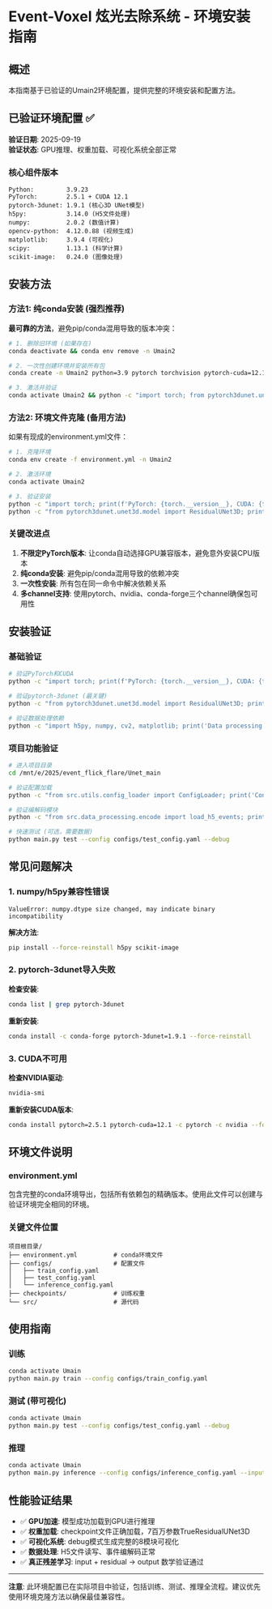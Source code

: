 # Event-Voxel 炫光去除系统 - 环境安装指南

## 概述

本指南基于已验证的Umain2环境配置，提供完整的环境安装和配置方法。

## 已验证环境配置 ✅

**验证日期**: 2025-09-19  
**验证状态**: GPU推理、权重加载、可视化系统全部正常

### 核心组件版本
```
Python:         3.9.23
PyTorch:        2.5.1 + CUDA 12.1
pytorch-3dunet: 1.9.1 (核心3D UNet模型)
h5py:           3.14.0 (H5文件处理)
numpy:          2.0.2 (数值计算)
opencv-python:  4.12.0.88 (视频生成)
matplotlib:     3.9.4 (可视化)
scipy:          1.13.1 (科学计算)
scikit-image:   0.24.0 (图像处理)
```

## 安装方法

### 方法1: 纯conda安装 (强烈推荐)

**最可靠的方法**，避免pip/conda混用导致的版本冲突：

```bash
# 1. 删除旧环境 (如果存在)
conda deactivate && conda env remove -n Umain2

# 2. 一次性创建环境并安装所有包
conda create -n Umain2 python=3.9 pytorch torchvision pytorch-cuda=12.1 pytorch-3dunet=1.9.1 numpy scipy matplotlib pandas h5py opencv scikit-image pyyaml tqdm tensorboard -c pytorch -c nvidia -c conda-forge

# 3. 激活并验证
conda activate Umain2 && python -c "import torch; from pytorch3dunet.unet3d.model import ResidualUNet3D; print('✅ All OK')"
```

### 方法2: 环境文件克隆 (备用方法)

如果有现成的environment.yml文件：

```bash
# 1. 克隆环境
conda env create -f environment.yml -n Umain2

# 2. 激活环境
conda activate Umain2

# 3. 验证安装
python -c "import torch; print(f'PyTorch: {torch.__version__}, CUDA: {torch.cuda.is_available()}')"
python -c "from pytorch3dunet.unet3d.model import ResidualUNet3D; print('pytorch-3dunet: OK')"
```

### 关键改进点

1. **不限定PyTorch版本**: 让conda自动选择GPU兼容版本，避免意外安装CPU版本
2. **纯conda安装**: 避免pip/conda混用导致的依赖冲突  
3. **一次性安装**: 所有包在同一命令中解决依赖关系
4. **多channel支持**: 使用pytorch、nvidia、conda-forge三个channel确保包可用性

## 安装验证

### 基础验证
```bash
# 验证PyTorch和CUDA
python -c "import torch; print(f'PyTorch: {torch.__version__}, CUDA: {torch.cuda.is_available()}')"

# 验证pytorch-3dunet (最关键)
python -c "from pytorch3dunet.unet3d.model import ResidualUNet3D; print('pytorch-3dunet: OK')"

# 验证数据处理依赖
python -c "import h5py, numpy, cv2, matplotlib; print('Data processing: OK')"
```

### 项目功能验证
```bash
# 进入项目目录
cd /mnt/e/2025/event_flick_flare/Unet_main

# 验证配置加载
python -c "from src.utils.config_loader import ConfigLoader; print('Config loader: OK')"

# 验证编解码模块
python -c "from src.data_processing.encode import load_h5_events; print('Encode module: OK')"

# 快速测试 (可选，需要数据)
python main.py test --config configs/test_config.yaml --debug
```

## 常见问题解决

### 1. numpy/h5py兼容性错误
```
ValueError: numpy.dtype size changed, may indicate binary incompatibility
```

**解决方法**:
```bash
pip install --force-reinstall h5py scikit-image
```

### 2. pytorch-3dunet导入失败
**检查安装**:
```bash
conda list | grep pytorch-3dunet
```

**重新安装**:
```bash
conda install -c conda-forge pytorch-3dunet=1.9.1 --force-reinstall
```

### 3. CUDA不可用
**检查NVIDIA驱动**:
```bash
nvidia-smi
```

**重新安装CUDA版本**:
```bash
conda install pytorch=2.5.1 pytorch-cuda=12.1 -c pytorch -c nvidia --force-reinstall
```

## 环境文件说明

### environment.yml
包含完整的conda环境导出，包括所有依赖包的精确版本。使用此文件可以创建与验证环境完全相同的环境。

### 关键文件位置
```
项目根目录/
├── environment.yml          # conda环境文件
├── configs/                 # 配置文件
│   ├── train_config.yaml
│   ├── test_config.yaml
│   └── inference_config.yaml
├── checkpoints/             # 训练权重
└── src/                     # 源代码
```

## 使用指南

### 训练
```bash
conda activate Umain
python main.py train --config configs/train_config.yaml
```

### 测试 (带可视化)
```bash
conda activate Umain
python main.py test --config configs/test_config.yaml --debug
```

### 推理
```bash
conda activate Umain
python main.py inference --config configs/inference_config.yaml --input input.h5 --output output.h5
```

## 性能验证结果

- ✅ **GPU加速**: 模型成功加载到GPU进行推理
- ✅ **权重加载**: checkpoint文件正确加载，7百万参数TrueResidualUNet3D
- ✅ **可视化系统**: debug模式生成完整的8模块可视化
- ✅ **数据处理**: H5文件读写、事件编解码正常
- ✅ **真正残差学习**: input + residual → output 数学验证通过

---

**注意**: 此环境配置已在实际项目中验证，包括训练、测试、推理全流程。建议优先使用环境克隆方法以确保最佳兼容性。